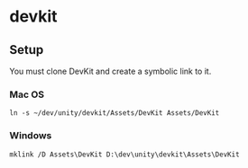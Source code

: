 # devkit

## Setup
You must clone DevKit and create a symbolic link to it.
### Mac OS
`ln -s ~/dev/unity/devkit/Assets/DevKit Assets/DevKit`
### Windows
`mklink /D Assets\DevKit D:\dev\unity\devkit\Assets\DevKit`
